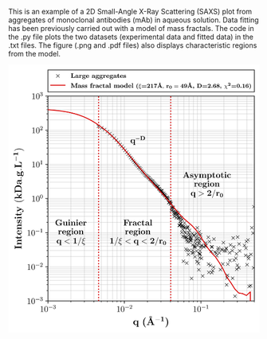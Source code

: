 This is an example of a 2D Small-Angle X-Ray Scattering (SAXS) plot from aggregates of monoclonal antibodies (mAb) in aqueous solution.
Data fitting has been previously carried out with a model of mass fractals.
The code in the .py file plots the two datasets (experimental data and fitted data) in the .txt files.
The figure (.png and .pdf files) also displays characteristic regions from the model.

![mass_FF_fractals](/main_FF_Fractals_python.png)
